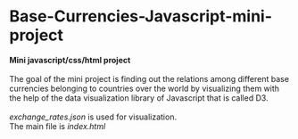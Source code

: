 # Base-Currencies-Javascript-mini-project
<strong>Mini javascript/css/html project</strong> <br/><br/>
The goal of the mini project is finding out the relations among different base currencies belonging to countries over the world by visualizing them with the help of the data visualization library of Javascript that is called D3. <br/><br/>
<i>exchange_rates.json</i> is used for visualization.<br/>
The main file is <i>index.html</i>
